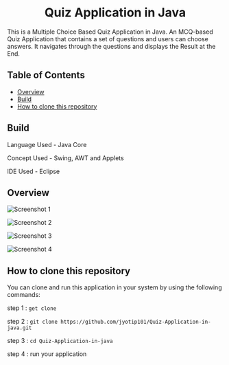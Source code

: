 <h1 align="center">Quiz Application in Java</h1>
  
This is a Multiple Choice Based Quiz Application in Java. An MCQ-based Quiz Application that contains a set of questions and users can choose answers. It navigates through the questions and displays the Result at the End.

<!-- TABLE OF CONTENTS -->

## Table of Contents

<!-- - [Demo](#demo) -->
- [Overview](#overview) 
- [Build](#build)
- [How to clone this repository](#how-to-clone-this-repository)

<!-- DEMO -->
<!-- 
## Demo

[Todo App](https://jyotip101.github.io/Todo-App-in-ReactJS)  
 -->
<!-- Build  -->

## Build   

Language Used -  Java Core 

Concept Used - Swing, AWT and Applets

IDE Used - Eclipse

<!-- OVERVIEW -->

## Overview 

![Screenshot 1](https://user-images.githubusercontent.com/66724598/139176938-a6c22367-9727-4fa3-8ad7-aa0e7fe0f4c2.png)

![Screenshot 2 ](https://user-images.githubusercontent.com/66724598/139176943-596d2b8a-49d6-477d-8983-e4fb583dacb3.png)

![Screenshot 3](https://user-images.githubusercontent.com/66724598/139176956-91266df6-569e-4d43-9a15-6d12d4c30b67.png)

![Screenshot 4](https://user-images.githubusercontent.com/66724598/139176961-67645dd6-a888-4e74-a4f6-cf71f1b00b04.png)

## How to clone this repository

You can clone and run this application in your system by using the following commands:

step 1 : `get clone`

step 2 : `git clone https://github.com/jyotip101/Quiz-Application-in-java.git`

step 3 : `cd Quiz-Application-in-java`

step 4 : run your application
 

